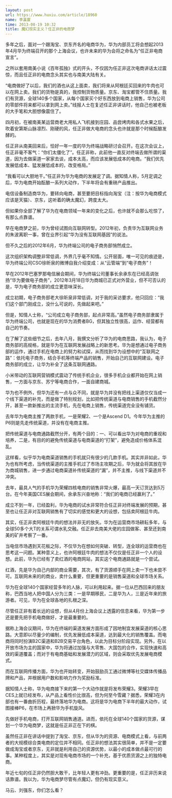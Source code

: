 ```yaml
---
layout: post
url: https://www.huxiu.com/article/18960
name: 李瀛寰
time: 2013-08-19 10:32
title: 魔幻现实主义？任正非的电商梦
---
```

多年之后，面对一个跟淘宝、京东齐名的电商华为，华为内部员工将会想起2013年4月华为终端召开的那个上海会议，也许未来的华为会将之命名为“任正非电商宣言”。

之所以套用南美小说《百年孤独》式的开头，不仅因为任正非这次电商讲话太过震惊，而且任正非的电商念头其实也与南美大陆有关。

“电商做好了以后，我们的酒也从这上面卖，我们将来从阿根廷买回来的牛肉也可以在网上卖。我们的货物是真的，我控制货物质量。京东、淘宝都管不住质量。我们有货源，全球140多个国家，从每个国家买个好东西放到电商上销售，华为公司的零部件将来都可以拿到网上卖。”线报人士在复述任正非讲话时，他自己也被老板的大手笔和大胆想像震住了。

四月初，在被南美某运营商老大用私人飞机接到庄园、品尝烤肉和各式水果之后，吹着安第斯山脉凛烈、刚硬的风，任正非做大电商的念头也许就是那个时候酝酿发酵的。

任正非从南美回来后，恰好一年一度的华为终端战略研讨会召开。在这次会议上，任正非毫不客气：“你们太僵化了”。任正非称，此前他一直反对终端去做所谓的渠道，因为去做渠道一家家去谈，成本太高，而应该发展低成本的电商。“我们优先发展低成本、猛发展低成本的，改变格局。”

“我看可以大胆地干。”任正非为华为电商的发展定了调。据知情人称，5月定调之后，华为电商开始酝酿一系列大动作，下半年将会有重磅产品推出。

电信设备制造商华为，要转向电商，甚至要把目标指向淘宝（注：按华为电商模式应该是天猫）、京东，这听着的确太魔幻，跨度太大。

但如果你全部了解了华为在电商领域一年来的变化之后，也许就不会那么吃惊了，有那么点靠谱。

早在电商梦之前，华为曾经试图向互联网转型。2012年初，负责华为互联网业务的朱波离职一事，曾在业界引起“华为没有互联网基因”的说法。

但不久之后的2012年6月，华为终端公司的电子商务部悄然成立。

这次组织架构调整非常低调，外界几乎毫不知情。公开层面，唯一可见的痕迹是，华为终端公司CSO徐昕泉的微博自我介绍变成：从“云管端”到“电子商务”！

早在2012年巴塞罗那电信展会期间，华为终端公司董事长余承东在已经高调张扬“华为要做电子商务”，2012年3月18日华为商城已正式对外营业，但不可否认的是，华为电子商务部的成立更意味深长。

成立初期，电子商务部老大徐昕泉非常低调，对于我的采访要求，他只回应：“我们这个部门刚成立，没什么可说的，先做起来吧。”

但是，知情人士称，“公司成立电子商务部，起点非常高。”虽然电子商务部隶属于华为终端公司，也就是现在的华为消费者BG，但其独立性很高，运作、经营都有自己的节奏。

在了解了这些细节之后，去年八月，我撰文分析了华为的电商思路，我认为，电子商务部的高规格，就是华为在互联网发展战略上的新思考。华为是想通过电子商务部的运作，通过手机在电商上的努力和试探，从而找到华为设想中的“互联网之路”：依托电子商务，结合手机等终端产品的销售，开始自己的互联网建设。电子商务部的成立，让华为补全了这条互联网通路。

小米带动的互联网营销模式震动了传统手机企业，很多手机企业都开始在网上销售，一方面与京东、苏宁等电商合作，一面自建商城。

华为也不例外，但华为还有一点与众不同，就是华为并没有把线上渠道仅仅当成一个线下渠道的补充，而是做了特别规划，比如把传统渠道与电商销售的手机截然分开，甚至一款新推出的主流手机，先在电商上销售，传统渠道完全没有铺货。

去年华为电商主推了两款手机，一是荣耀2、一个是Ascend D1。今年华为主推的P6则是先走传统渠道，并没有在电商主推。

把传统渠道与电商通路截然分开，有两个目的：一、可以看出华为对电商的重视和培养，二是，有目的的避免传统渠道与电商渠道的“打架”，避免造成价格体系混乱。

这样看，似乎华为电商渠道销售的手机就只有很少的几款手机。其实并非如此，华为也有所考虑，当传统渠道的主推手机过了市场主攻期之后，华为就会将其放在华为商城销售，进一步通过电商渠道补传统渠道的“漏”，并不主推，与线下渠道并不冲突。

去年，最具人气的手机华为荣耀四核电商的销售非常火爆，最高一天订货达到5万台。在今年美国CES展会期间，余承东兴奋地称：“我们的电商已经赢利了。”

成立不到一年，已经盈利，华为电商的试水非常符合任正非对终端发展的预期，甚至也让任正非对互联网销售有了切实的感觉和更大的设想，包括卖阿根廷牛肉。

其实，任正非卖阿根廷牛肉的想法并非无的放矢。华为在运营商市场耕耘多年，与全球50多个大T的关系可谓水乳交融。任正非去南美大佬的庄园做客、甚至还到南美的矿井考察了一番。

当电信市场遇到天花板之际，不仅华为在想如何突破、转型，连全球的运营商也在思考这一问题。某种意义上，也许阿根廷牛肉的想法不仅仅是任正非一个人的设想。此前，华为已经有了卖红酒的电商网站，其实这个电商通路就是一个尝试。

红酒，先是华为自己内部的商业需要，其次，有了货源顺手在网上卖一下也未尝不可。互联网未来的的商业，卖什么重要，但更重要的是销售渠道和全球市场关系。

华为在全球140个国家经营多年的人脉，可以利用起来。据一位从巴西回来的朋友称，巴西当地人把中国人分为三类：一是早期移民，二是华为人，三是近年来的旅游者。可见，华为在全球各地的扎根之深。

尽管任正非有着长远的设想，但从4月份上海会议上透露的信息来看，华为第一步还是要先把手机电商做好，才是最重要的。

据称上海会议期间，华为在终端的渠道发展方面形成了因地制宜发展渠道的核心思路。大意即以尽量少的编制，优先发展低成本渠道，达到最大化的销售覆盖。而电商将同时扮演B2C渠道和B2B交易平台角色，以此为目标分阶段实现。另外，在以开放市场为主的国家中，华为将通过加强与大零售、大国包的合作，实现快速和高效的渠道覆盖；而对于有电商基础和发展潜力的区域，则会采取优先发展电商模式。

而在互联网传播方面，华为也开始转变，开始鼓励员工通过微博等社交媒体传播品牌和产品，并根据用户数和影响力作为奖励标准。

据知情人士称，华为电商接下来的第一个大动作就是将发布荣耀3。荣耀3早在CES上就已经发布，从产品上看性价比很高，但为何至今雪藏？据悉，荣耀3在内部也有一番曲折历程，最终落地华为电商。这将是华为电商下半年的最大动作，试图接棒P6，在市场上再掀华为手机旋风。

先做好手机电商，打开互联网销售通道。进而，依托在全球140个国家的货源，谋划一个华为电商梦，这就是任正非正在下的棋。

虽然任正非在讲话中提到了淘宝、京东，但从华为的资源、电商模式上看，与前两者的大规模综合类电商的定位并不相同。任正非的想法其实很简单，并不是一定要做成淘宝或者京东，无非就是利用自己的资源优势，以最小的成本做点最可行的事。某种程度上，其实是对现有电商市场的一个补充，基于优质货源之上的独特电商。

年近七旬的任正非仍然胆大敢干，比年轻人更有冲劲。更重要的是，任正非历来说话靠谱。我以为，华为电商梦尽管有点魔幻，但仍有现实意义。

马云、刘强东，你们怎么看？

